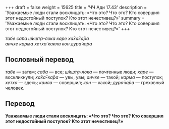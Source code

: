 +++
draft = false
weight = 15625
title = 'ЧЧ Ади 17.43'
description = 'Уважаемые люди стали восклицать: «Что это? Что это? Кто совершил этот недостойный поступок? Кто этот нечестивец?»'
summary = 'Уважаемые люди стали восклицать: «Что это? Что это? Кто совершил этот недостойный поступок? Кто этот нечестивец?»'
+++

_табе саба ш́ишт̣а-лока каре ха̄ха̄ка̄ра  
аичхе карма хетха̄ каила кон дура̄ча̄ра_

## Пословный перевод

_табе_ — затем; _саба_ — все; _ш́ишт̣а_\-_лока_ — почтенные люди; _каре_ — воскликнули; _ха̄ха̄_\-_ка̄ра_ — увы, увы; _аичхе_ — такой; _карма_ — поступок; _хетха̄_ — здесь; _каила_ — совершил; _кон_ — какой; _дура̄ча̄ра_ — греховный человек.

## Перевод

**Уважаемые люди стали восклицать: «Что это? Что это? Кто совершил этот недостойный поступок? Кто этот нечестивец?»**
